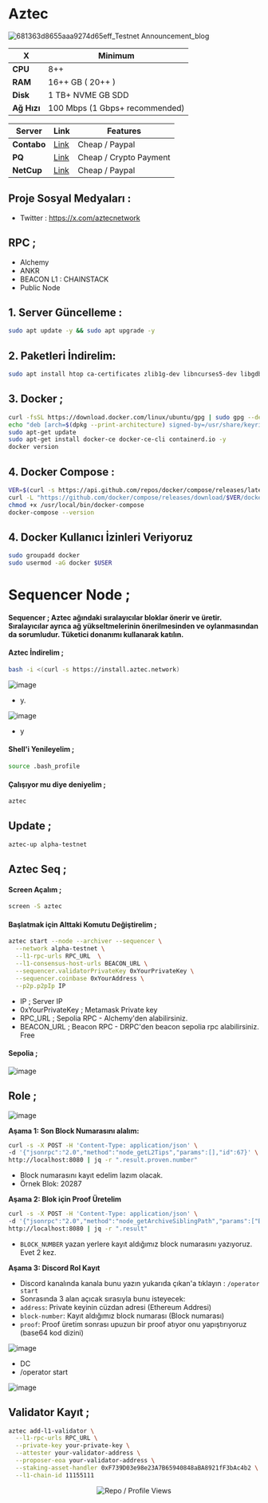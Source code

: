 # Aztec

![681363d8655aaa9274d65eff_Testnet Announcement_blog](https://github.com/user-attachments/assets/d2d9a479-5528-486c-abe5-22d9bddb7ee7)

| X        | Minimum              |
|------------------|----------------------------|
| **CPU**          | 8++ |
| **RAM**          | 16++ GB ( 20++ )                    |
| **Disk**      | 1 TB+ NVME GB SDD                   |
| **Ağ Hızı**      | 100 Mbps (1 Gbps+ recommended) |


| Server         | Link              | Features |
|------------------|----------------------------|----------------------------|
| **Contabo**          | [Link](https://www.dpbolvw.net/click-101330552-12454592)                     | Cheap / Paypal  |
| **PQ**      | [Link](https://pq.hosting/?from=627713)                  | Cheap / Crypto Payment |
| **NetCup**          | [Link](https://www.netcup.com/en/?ref=261820) | Cheap / Paypal |

## Proje Sosyal Medyaları : 
- Twitter : https://x.com/aztecnetwork

## RPC ; 

- Alchemy
- ANKR
- BEACON L1 : CHAINSTACK 
- Public Node

## 1. Server Güncelleme : 

```bash
sudo apt update -y && sudo apt upgrade -y
```
## 2. Paketleri İndirelim:

```bash
sudo apt install htop ca-certificates zlib1g-dev libncurses5-dev libgdbm-dev libnss3-dev tmux iptables curl nvme-cli git wget make jq libleveldb-dev build-essential pkg-config ncdu tar clang bsdmainutils lsb-release libssl-dev libreadline-dev libffi-dev jq gcc screen file unzip lz4 -y
```

## 3. Docker ; 

```bash
curl -fsSL https://download.docker.com/linux/ubuntu/gpg | sudo gpg --dearmor -o /usr/share/keyrings/docker-archive-keyring.gpg
echo "deb [arch=$(dpkg --print-architecture) signed-by=/usr/share/keyrings/docker-archive-keyring.gpg] https://download.docker.com/linux/ubuntu $(lsb_release -cs) stable" | sudo tee /etc/apt/sources.list.d/docker.list > /dev/null
sudo apt-get update
sudo apt-get install docker-ce docker-ce-cli containerd.io -y
docker version
```

## 4. Docker Compose : 

```bash
VER=$(curl -s https://api.github.com/repos/docker/compose/releases/latest | grep tag_name | cut -d '"' -f 4)
curl -L "https://github.com/docker/compose/releases/download/$VER/docker-compose-$(uname -s)-$(uname -m)" -o /usr/local/bin/docker-compose
chmod +x /usr/local/bin/docker-compose
docker-compose --version
```

## 4. Docker Kullanıcı İzinleri Veriyoruz

```bash
sudo groupadd docker
sudo usermod -aG docker $USER
```


# Sequencer Node ; 

#### Sequencer ; Aztec ağındaki sıralayıcılar bloklar önerir ve üretir. Sıralayıcılar ayrıca ağ yükseltmelerinin önerilmesinden ve oylanmasından da sorumludur. Tüketici donanımı kullanarak katılın.

#### Aztec İndirelim ; 

```bash
bash -i <(curl -s https://install.aztec.network)
```

![image](https://github.com/user-attachments/assets/23b39122-7e2f-4618-9d5f-2645d4f8b2bd)

- y.

![image](https://github.com/user-attachments/assets/9c3e6e45-286a-45b6-bb41-65c91822ad3e)

- y

#### Shell'i Yenileyelim ; 

```bash
source .bash_profile
```

#### Çalışıyor mu diye deniyelim ; 
```bash
aztec
```
## Update ; 

```bash
aztec-up alpha-testnet
```
## Aztec Seq ; 

#### Screen Açalım ; 

```bash
screen -S aztec
```

#### Başlatmak için Alttaki Komutu Değiştirelim ;


```bash
aztec start --node --archiver --sequencer \
  --network alpha-testnet \
  --l1-rpc-urls RPC_URL  \
  --l1-consensus-host-urls BEACON_URL \
  --sequencer.validatorPrivateKey 0xYourPrivateKey \
  --sequencer.coinbase 0xYourAddress \
  --p2p.p2pIp IP
```

- IP ; Server IP
- 0xYourPrivateKey ; Metamask Private key
- RPC_URL ; Sepolia RPC - Alchemy'den alabilirsiniz.
- BEACON_URL ; Beacon RPC - DRPC'den beacon sepolia rpc alabilirsiniz. Free

#### Sepolia ; 

![image](https://github.com/user-attachments/assets/2700bb9d-5f38-4548-82ee-49e8045e46bc)


## Role ; 

![image](https://github.com/user-attachments/assets/b16a0561-b81d-4fd4-ad03-8e4e296cba5a)


**Aşama 1: Son Block Numarasını alalım:**
```bash
curl -s -X POST -H 'Content-Type: application/json' \
-d '{"jsonrpc":"2.0","method":"node_getL2Tips","params":[],"id":67}' \
http://localhost:8080 | jq -r ".result.proven.number"
```
* Block numarasını kayıt edelim lazım olacak.
* Örnek Blok: 20287

**Aşama 2: Blok için Proof Üretelim**
```bash
curl -s -X POST -H 'Content-Type: application/json' \
-d '{"jsonrpc":"2.0","method":"node_getArchiveSiblingPath","params":["BLOCK_NUMBER","BLOCK_NUMBER"],"id":67}' \
http://localhost:8080 | jq -r ".result"
```
* `BLOCK_NUMBER` yazan yerlere kayıt aldığımız block numarasını yazıyoruz. Evet 2 kez.

**Aşama 3: Discord Rol Kayıt**
* Discord kanalında kanala bunu yazın yukarıda çıkan'a tıklayın : `/operator start`
* Sonrasında 3 alan açıcak sırasıyla bunu isteyecek:
* `address`:            Private keyinin cüzdan adresi (Ethereum Addresi)
* `block-number`:      Kayıt aldığımız block numarası (Block numarası)
* `proof`:             Proof üretim sonrası upuzun bir proof atıyor onu yapıştırıyoruz (base64 kod dizini)

![image](https://github.com/user-attachments/assets/16af82f7-f5d9-4829-9cf1-1cb1f4920fb6)

- DC 
- /operator start 

![image](https://github.com/user-attachments/assets/857c7722-7d46-4406-a027-f87f444aad60)


## Validator Kayıt  ; 

```bash
aztec add-l1-validator \
  --l1-rpc-urls RPC_URL \
  --private-key your-private-key \
  --attester your-validator-address \
  --proposer-eoa your-validator-address \
  --staking-asset-handler 0xF739D03e98e23A7B65940848aBA8921fF3bAc4b2 \
  --l1-chain-id 11155111
```
<p align="center">
  <img src="https://komarev.com/ghpvc/?username=FurkanL0&style=flat-square&color=red&label=Profile+Views+/+Repo+Views+" alt="Repo / Profile Views" />
</p>
